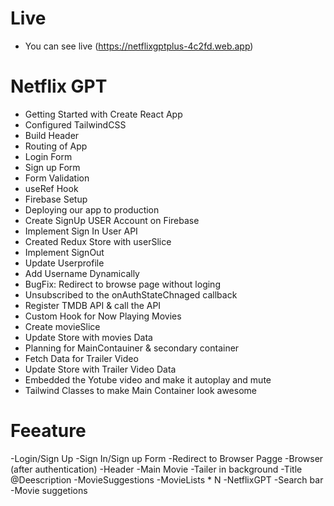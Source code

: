 # Live
- You can see live (https://netflixgptplus-4c2fd.web.app)

# Netflix GPT

- Getting Started with Create React App
- Configured TailwindCSS
- Build Header
- Routing of App
- Login Form
- Sign up Form
- Form Validation
- useRef Hook
- Firebase Setup
- Deploying our app to production
- Create SignUp USER Account on Firebase
- Implement Sign In User API
- Created Redux Store with userSlice
- Implement SignOut 
- Update Userprofile
- Add Username Dynamically
- BugFix: Redirect to browse page without loging
- Unsubscribed to the onAuthStateChnaged callback
- Register TMDB API & call the API
- Custom Hook for Now Playing Movies
- Create movieSlice
- Update Store with movies Data
- Planning for MainContauiner & secondary container
- Fetch Data for Trailer Video
- Update Store with Trailer Video Data
- Embedded the Yotube video and make it autoplay and mute
- Tailwind Classes to make Main Container look awesome




# Feeature
-Login/Sign Up
    -Sign In/Sign up Form
    -Redirect to Browser Pagge
-Browser (after authentication)
    -Header
    -Main Movie
        -Tailer in background
        -Title @Deescription
        -MovieSuggestions
            -MovieLists * N
-NetflixGPT
    -Search bar
    -Movie suggetions

